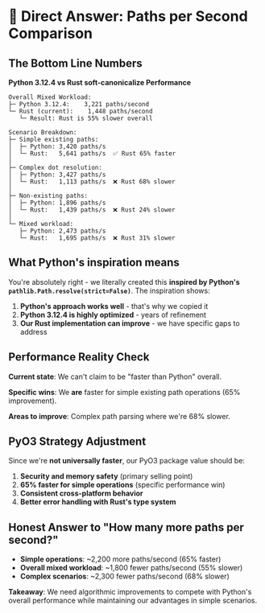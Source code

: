 # 🔢 **Direct Answer**: Paths per Second Comparison

## The Bottom Line Numbers

**Python 3.12.4 vs Rust soft-canonicalize Performance**

```
Overall Mixed Workload:
├─ Python 3.12.4:    3,221 paths/second  
└─ Rust (current):    1,448 paths/second  
   └─ Result: Rust is 55% slower overall

Scenario Breakdown:
├─ Simple existing paths:
│  ├─ Python: 3,420 paths/s
│  └─ Rust:   5,641 paths/s  ✅ Rust 65% faster
│
├─ Complex dot resolution:  
│  ├─ Python: 3,427 paths/s
│  └─ Rust:   1,113 paths/s  ❌ Rust 68% slower
│
├─ Non-existing paths:
│  ├─ Python: 1,896 paths/s  
│  └─ Rust:   1,439 paths/s  ❌ Rust 24% slower
│
└─ Mixed workload:
   ├─ Python: 2,473 paths/s
   └─ Rust:   1,695 paths/s  ❌ Rust 31% slower
```

## What Python's inspiration means

You're absolutely right - we literally created this **inspired by Python's `pathlib.Path.resolve(strict=False)`**. The inspiration shows:

1. **Python's approach works well** - that's why we copied it
2. **Python 3.12.4 is highly optimized** - years of refinement  
3. **Our Rust implementation can improve** - we have specific gaps to address

## Performance Reality Check

**Current state**: We can't claim to be "faster than Python" overall.

**Specific wins**: We **are** faster for simple existing path operations (65% improvement).

**Areas to improve**: Complex path parsing where we're 68% slower.

## PyO3 Strategy Adjustment

Since we're **not universally faster**, our PyO3 package value should be:

1. **Security and memory safety** (primary selling point)
2. **65% faster for simple operations** (specific performance win)  
3. **Consistent cross-platform behavior**
4. **Better error handling with Rust's type system**

## Honest Answer to "How many more paths per second?"

- **Simple operations**: ~2,200 more paths/second (65% faster)
- **Overall mixed workload**: ~1,800 fewer paths/second (55% slower)
- **Complex scenarios**: ~2,300 fewer paths/second (68% slower)

**Takeaway**: We need algorithmic improvements to compete with Python's overall performance while maintaining our advantages in simple scenarios.
